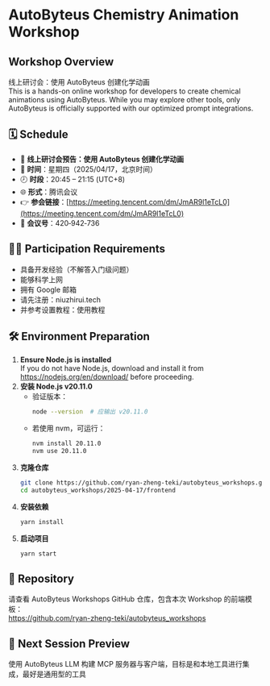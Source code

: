 # AutoByteus Chemistry Animation Workshop

## Workshop Overview
线上研讨会：使用 AutoByteus 创建化学动画  
This is a hands-on online workshop for developers to create chemical animations using AutoByteus. While you may explore other tools, only AutoByteus is officially supported with our optimized prompt integrations.

## 🗓 Schedule
- 🚀 **线上研讨会预告：使用 AutoByteus 创建化学动画**  
- 📅 **时间**：星期四（2025/04/17，北京时间）  
- 🕗 **时段**：20:45 – 21:15 (UTC+8)  
- 🌐 **形式**：腾讯会议  
- 👉 **参会链接**：[https://meeting.tencent.com/dm/JmAR9l1eTcL0](https://meeting.tencent.com/dm/JmAR9l1eTcL0)  
- 🔢 **会议号**：420‑942‑736

## 👨‍💻 Participation Requirements
- 具备开发经验（不解答入门级问题）  
- 能够科学上网  
- 拥有 Google 邮箱  
- 请先注册：niuzhirui.tech  
- 并参考设置教程：使用教程

## 🛠 Environment Preparation
1. **Ensure Node.js is installed**  
   If you do not have Node.js, download and install it from https://nodejs.org/en/download/ before proceeding.  
2. **安装 Node.js v20.11.0**  
   - 验证版本：  
     ```bash
     node --version  # 应输出 v20.11.0
     ```  
   - 若使用 nvm，可运行：  
     ```bash
     nvm install 20.11.0
     nvm use 20.11.0
     ```  
3. **克隆仓库**  
   ```bash
   git clone https://github.com/ryan-zheng-teki/autobyteus_workshops.git
   cd autobyteus_workshops/2025-04-17/frontend
   ```  
4. **安装依赖**  
   ```bash
   yarn install
   ```  
5. **启动项目**  
   ```bash
   yarn start
   ```

## 📂 Repository
请查看 AutoByteus Workshops GitHub 仓库，包含本次 Workshop 的前端模板：  
https://github.com/ryan-zheng-teki/autobyteus_workshops

## 🧩 Next Session Preview
使用 AutoByteus LLM 构建 MCP 服务器与客户端，目标是和本地工具进行集成，最好是通用型的工具
